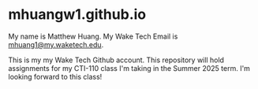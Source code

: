 # mhuangw1.github.io
My name is Matthew Huang. My Wake Tech Email is mhuang1@my.waketech.edu.

This is my my Wake Tech Github account. This repository will hold assignments for my CTI-110 class I'm taking in the Summer 2025 term. I'm looking forward to this class!
